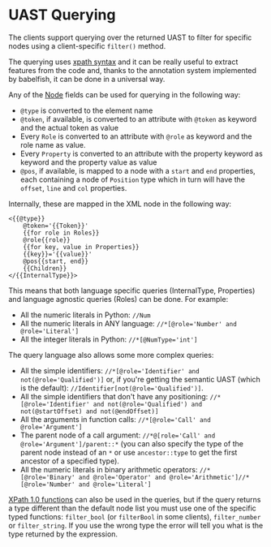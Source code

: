 # UAST Querying

The clients support querying over the returned UAST to filter for specific nodes using a client-specific `filter()` method.

The querying uses [xpath syntax](https://www.w3.org/TR/xpath/) and it can be really useful to extract features from the code and, thanks to the annotation system implemented by babelfish, it can be done in a universal way.

Any of the [Node](https://godoc.org/gopkg.in/bblfsh/sdk.v2/uast#Node) fields can be used for querying in the following way:

* `@type` is converted to the element name
* `@token`, if available, is converted to an attribute with `@token` as keyword and the actual token as value
* Every `Role` is converted to an attribute with `@role` as keyword and the role name as value.
* Every `Property` is converted to an attribute with the property keyword as keyword and the property value as value
* `@pos`, if available, is mapped to a node with a `start` and `end` properties, each containing a node of `Position` type which in turn will have the `offset`, `line` and `col` properties.

Internally, these are mapped in the XML node in the following way:

```markup
<{{@type}}
    @token='{{Token}}'
    {{for role in Roles}}
    @role{{role}}
    {{for key, value in Properties}}
    {{key}}='{{value}}'
    @pos{{start, end}}
    {{Children}}
</{{InternalType}}>
```

This means that both language specific queries \(InternalType, Properties\) and language agnostic queries \(Roles\) can be done. For example:

* All the numeric literals in Python: `//Num`
* All the numeric literals in ANY language: `//*[@role='Number' and @role='Literal']`
* All the integer literals in Python: `//*[@NumType='int']`

The query language also allows some more complex queries:

* All the simple identifiers: `//*[@role='Identifier' and not(@role='Qualified')]` or, if you're getting the semantic UAST (which is the default): `//Identifier[not(@role='Qualified')]`.
* All the simple identifiers that don't have any positioning: `//*[@role='Identifier' and not(@role='Qualified') and not(@startOffset) and not(@endOffset)]`
* All the arguments in function calls: `//*[@role='Call' and @role='Argument']`
* The parent node of a call argument: `//*@[role='Call' and @role='Argument']/parent::*` (you can also specify the type of the parent node instead of an `*` or use `ancestor::type` to get the first ancestor of a specified type).
* All the numeric literals in binary arithmetic operators: `//*[@role='Binary' and @role='Operator' and @role='Arithmetic']//*[@role='Number' and @role='Literal']`

[XPath 1.0 functions](https://developer.mozilla.org/en-US/docs/Web/XPath/Functions) can also be used in the queries, but if the query returns a type different than the default node list you must use one of the specific typed functions: `filter_bool` \(or `filterBool` in some clients\), `filter_number` or `filter_string`. If you use the wrong type the error will tell you what is the type returned by the expression.

